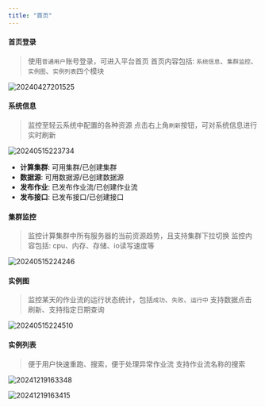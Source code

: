 ```yaml
---
title: "首页"
---
```


#### 首页登录

> 使用`普通用户`账号登录，可进入平台首页 
> 首页内容包括: `系统信息`、`集群监控`、`实例图`、`实例列表`四个模块

![20240427201525](https://img.isxcode.com/picgo/20240427201525.png)

#### 系统信息

> 监控至轻云系统中配置的各种资源 
> 点击右上角`刷新`按钮，可对系统信息进行实时刷新

![20240515223734](https://img.isxcode.com/picgo/20240515223734.png)

- **计算集群**: 可用集群/已创建集群 
- **数据源**: 可用数据源/已创建数据源 
- **发布作业**: 已发布作业流/已创建作业流 
- **发布接口**: 已发布接口/已创建接口

#### 集群监控

> 监控计算集群中所有服务器的当前资源趋势，且支持集群下拉切换 
> 监控内容包括: cpu、内存、存储、io读写速度等

![20240515224246](https://img.isxcode.com/picgo/20240515224246.png)

#### 实例图

> 监控某天的作业流的运行状态统计，包括`成功`、`失败`、`运行中` 
> 支持数据点击刷新、支持指定日期查询

![20240515224510](https://img.isxcode.com/picgo/20240515224510.png)

#### 实例列表

> 便于用户快速重跑、搜索，便于处理异常作业流 
> 支持作业流名称的搜索

![20241219163348](https://img.isxcode.com/picgo/20241219163348.png)

![20241219163415](https://img.isxcode.com/picgo/20241219163415.png)